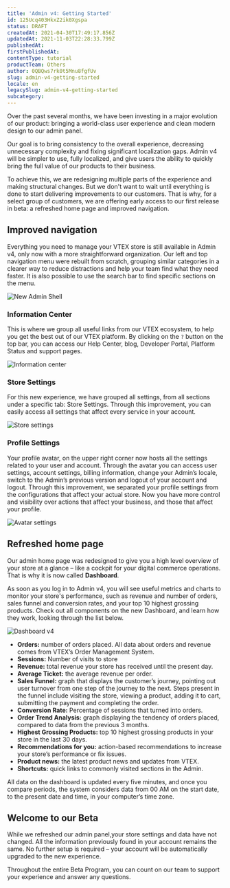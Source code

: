 ```yaml
---
title: 'Admin v4: Getting Started'
id: 125Ucq403HkxZ2ik0Xgspa
status: DRAFT
createdAt: 2021-04-30T17:49:17.856Z
updatedAt: 2021-11-03T22:28:33.799Z
publishedAt: 
firstPublishedAt: 
contentType: tutorial
productTeam: Others
author: 0QBQws7rk0t5Mnu8fgfUv
slug: admin-v4-getting-started
locale: en
legacySlug: admin-v4-getting-started
subcategory: 
---
```


Over the past several months, we have been investing in a major evolution of our product: bringing a world-class user experience and clean modern design to our admin panel. 

Our goal is to bring consistency to the overall experience, decreasing unnecessary complexity and fixing significant localization gaps. Admin v4 will be simpler to use, fully localized, and give users the ability to quickly bring the full value of our products to their business.

To achieve this, we are redesigning multiple parts of the experience and making structural changes. But we don't want to wait until everything is done to start delivering improvements to our customers. That is why, for a select group of customers, we are offering early access to our first release in beta: a refreshed home page and improved navigation. 

## Improved navigation 
Everything you need to manage your VTEX store is still available in Admin v4, only now with a more straightforward organization. Our left and top navigation menu were rebuilt from scratch, grouping similar categories in a clearer way to reduce distractions and help your team find what they need faster. It is also possible to use the search bar to find specific sections on the menu.

![New Admin Shell](//images.ctfassets.net/alneenqid6w5/4Q4sQVxNy82zlFT2rmqaCo/f5e423ed52f3d468227155b73d74f163/New_Admin_Shell__1_.png)

### Information Center
This is where we group all useful links from our VTEX ecosystem, to help you get the best out of our VTEX platform. By clicking on the `?` button on the top bar, you can access our Help Center, blog, Developer Portal, Platform Status and support pages.    

![Information center](//images.ctfassets.net/alneenqid6w5/6lVqieCabdmgG53teixwyg/06dbecc541f55c4644134af302bdfd0c/Information_center.gif)

### Store Settings
For this new experience, we have grouped all settings, from all sections under a specific tab: Store Settings. Through this improvement, you can easily access all settings that affect every service in your account.

![Store settings](//images.ctfassets.net/alneenqid6w5/3Mypjey9ors57oaq2wKQc3/9fc79445cb6a43dc62ccc99751d5981a/Store_settings.gif)

### Profile Settings
Your profile avatar, on the upper right corner now hosts all the settings related to your user and account. Through the avatar you can access user settings, account settings, billing information, change your Admin’s locale,  switch to the Admin’s previous version and logout of your account and logout. Through this improvement, we separated your profile settings from the configurations that affect your actual store. Now you have more control and visibility over actions that affect your business, and those that affect your profile. 

![Avatar settings](//images.ctfassets.net/alneenqid6w5/mAIHwG3IM1E0BfcDg7orj/5542e02ec58e87d97f7e14960f5de69c/Avatar_settings.gif)

## Refreshed home page

Our admin home page was redesigned to give you a high level overview of your store at a glance – like a cockpit for your digital commerce operations. That is why it is now called **Dashboard**.

As soon as you log in to Admin v4, you will see useful metrics and charts to monitor your store's performance, such as revenue and number of orders, sales funnel and conversion rates, and your top 10 highest grossing products. Check out all components on the new Dashboard, and learn how they work, looking through the list below.

![Dashboard v4](//images.ctfassets.net/alneenqid6w5/4BdhVile9g8esXtlAt2wfd/51be029026157f666f83e4df1cf08519/Dashboard_v4.gif)

- **Orders:**  number of orders placed.  All data about orders and revenue comes from VTEX’s Order Management System.  
- **Sessions:** Number of visits to store  
- **Revenue:** total revenue your store has received until the present day.  
- **Average Ticket:** the average revenue per order.   
- **Sales Funnel:** graph that displays the customer’s journey, pointing out user turnover from one step of the journey to the next. Steps present in the funnel include visiting the store, viewing a product, adding it to cart, submitting the payment and completing the order.   
- **Conversion Rate:** Percentage of sessions that turned into orders.   
- **Order Trend Analysis:** graph displaying the tendency of orders placed, compared to data from the previous 3 months.    
- **Highest Grossing Products:** top 10 highest grossing products in  your store in the last 30 days.   
- **Recommendations for you:** action-based recommendations to increase your store’s performance or fix issues.  
- **Product news:** the latest product news and updates from VTEX.  
- **Shortcuts:** quick links to commonly visited sections in the Admin.  

All data on the dashboard is updated every five minutes, and once you compare periods, the system considers data from 00 AM on the start date, to the present date and time, in your computer’s time zone.

## Welcome to our Beta
While we refreshed our admin panel,your store settings and data have not changed. All the information previously found in your account remains the same. No further setup is required – your account will be automatically upgraded to the new experience.

Throughout the entire Beta Program, you can count on our team to support your experience and answer any questions.

